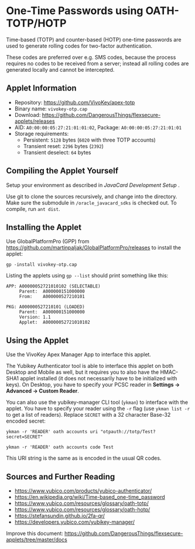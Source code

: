 # One-Time Passwords using OATH-TOTP/HOTP

Time-based (TOTP) and counter-based (HOTP) one-time passwords are used to generate rolling codes for two-factor authentication.

These codes are preferred over e.g. SMS codes, because the process requires no codes to be received from a server; instead all rolling codes are generated locally and cannot be intercepted.

## Applet Information

- Repository: https://github.com/VivoKey/apex-totp
- Binary name: `vivokey-otp.cap`
- Download: https://github.com/DangerousThings/flexsecure-applets/releases
- AID: `A0:00:00:05:27:21:01:01:02`, Package: `A0:00:00:05:27:21:01:01`
- Storage requirements:
  - Persistent: `5128` bytes (`6020` with three TOTP accounts)
  - Transient reset: `2296` bytes (`2392`)
  - Transient deselect: `64` bytes

## Compiling the Applet Yourself

Setup your environment as described in *JavaCard Development Setup* .

Use git to clone the sources recursively, and change into the directory. Make sure the submodule in `/oracle_javacard_sdks` is checked out. To compile, run `ant dist`.

## Installing the Applet

Use GlobalPlatformPro (GPP) from https://github.com/martinpaljak/GlobalPlatformPro/releases to install the applet:

```
gp -install vivokey-otp.cap
```

Listing the applets using `gp --list` should print something like this:

```
APP: A00000052721010102 (SELECTABLE)
     Parent:  A000000151000000
     From:    A000000527210101

PKG: A000000527210101 (LOADED)
     Parent:  A000000151000000
     Version: 1.1
     Applet:  A00000052721010102
```

## Using the Applet

Use the VivoKey Apex Manager App to interface this applet.

The Yubikey Authenticator tool is able to interface this applet on both Desktop and Mobile as well, but it requires you to also have the HMAC-SHA1 applet installed (it does not necessarily have to be initialized with keys). On Desktop, you have to specify your PCSC reader in **Settings -> Advanced -> Custom Reader**.

You can also use the yubikey-manager CLI tool (`ykman`) to interface with the applet. You have to specify your reader using the `-r` flag (use `ykman list -r` to get a list of readers). Replace `SECRET` with a 32 character Base-32 encoded secret:

```
ykman -r 'READER' oath accounts uri "otpauth://totp/Test?secret=SECRET"

ykman -r 'READER' oath accounts code Test
```

This URI string is the same as is encoded in the usual QR codes.

## Sources and Further Reading

- https://www.yubico.com/products/yubico-authenticator/
- https://en.wikipedia.org/wiki/Time-based_one-time_password
- https://www.yubico.com/resources/glossary/oath-totp/
- https://www.yubico.com/resources/glossary/oath-hotp/
- https://stefansundin.github.io/2fa-qr/
- https://developers.yubico.com/yubikey-manager/

Improve this document: https://github.com/DangerousThings/flexsecure-applets/tree/master/docs